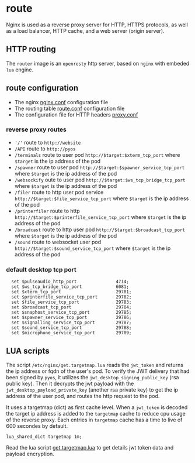 # route

Nginx is used as a reverse proxy server for HTTP, HTTPS protocols, as well as a load balancer, HTTP cache, and a web server (origin server). 

## HTTP routing

The `router` image is an `openresty` http server, based on `nginx` with embeded `lua` engine.


## route configuration

* The nginx [nginx.conf]([https://github.com/abcdesktopio/oc.nginx/blob/main/etc/nginx/nginx.conf](https://github.com/abcdesktopio/route/blob/4.1/etc/nginx/nginx.conf)) configuration file
* The routing table [route.conf]([https://github.com/abcdesktopio/oc.nginx/blob/main/etc/nginx/route.conf](https://github.com/abcdesktopio/route/blob/4.1/etc/nginx/route.conf)) configuration file
* The configuration file for HTTP headers  [proxy.conf](https://github.com/abcdesktopio/route/blob/4.1/etc/nginx/proxy.conf)

### reverse proxy routes

- `'/'` route to `http://website` 
- `/API` route to `http://pyos`
- `/terminals` route to user pod `http://$target:$xterm_tcp_port` where `$target` is the ip address of the pod
- `/spawner` route to user pod `http://$target:$spawner_service_tcp_port` where `$target` is the ip address of the pod
- `/websockify` oute to user pod `http://$target:$ws_tcp_bridge_tcp_port` where `$target` is the ip address of the pod
- `/filer` route to http user pod service `http://$target:$file_service_tcp_port` where `$target` is the ip address of the pod
- `/printerfiler` route to http `http://$target:$printerfile_service_tcp_port` where `$target` is the ip address of the pod
- `/broadcast` route to http user pod  `http://$target:$broadcast_tcp_port` where `$target` is the ip address of the pod
- `/sound` route to websocket user pod `http://$target:$sound_service_tcp_port` where `$target` is the ip address of the pod


### default desktop tcp port 

```
  set $pulseaudio_http_port               4714;
  set $ws_tcp_bridge_tcp_port             6081;
  set $xterm_tcp_port                     29781;
  set $printerfile_service_tcp_port       29782;
  set $file_service_tcp_port              29783;
  set $broadcast_tcp_port                 29784;
  set $snaphost_service_tcp_port          29785;
  set $spawner_service_tcp_port           29786;
  set $signalling_service_tcp_port        29787; 
  set $sound_service_tcp_port             29788;
  set $microphone_service_tcp_port        29789;
```

## LUA scripts

The script `/etc/nginx/get.targetmap.lua` reads the `jwt_token` and returns the ip address or fqdn of the user's pod.
To verify the JWT delivery that had been signed by `pyos`, it utilizes the `jwt_desktop_signing_public_key` (rsa public key).
Then it decrypts the jwt payload with the `jwt_desktop_payload_private_key` (another rsa private key) to get the ip address of the user pod, and routes the http request to the pod.

It uses a targetmap (dict) as first cache level. When a `jwt_token` is decoded the target ip address is added to the `targetmap` cache to reduce cpu usage of the reverse proxy.
Each entries in `targetmap` cache has a time to live of 600 secondes by default.


```
lua_shared_dict targetmap 1m;
```
Read the lua script [get.targetmap.lua](https://github.com/abcdesktopio/route/blob/4.1/etc/nginx/get.targetmap.lua) to get details jwt token data and payload encryption.

